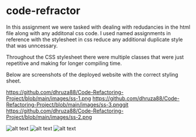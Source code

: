 # code-refractor
In this assignment we were tasked with dealing with redudancies in the html file along with any additonal css code. I used named assignments in reference with the stylesheet in css reduce any additional duplicate style that was unncessary.

Throughout the CSS stylesheet there were multiple classes that were just repetitive and making for longer compiling time.

Below are screenshots of the deployed website with the correct styling sheet.

https://github.com/dhruza88/Code-Refactoring-Project/blob/main/images/ss-1.png
https://github.com/dhruza88/Code-Refactoring-Project/blob/main/images/ss-3.pnggit
https://github.com/dhruza88/Code-Refactoring-Project/blob/main/images/ss-2.png

![alt text](images/ss-1.png.jpg)
![alt text](images/ss-3.png.jpg)
![alt text](images/ss-2.png.jpg)